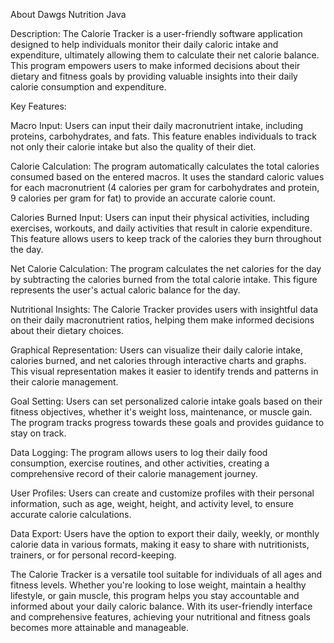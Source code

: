 About Dawgs Nutrition Java 

Description:
The Calorie Tracker is a user-friendly software application designed to help individuals monitor their daily caloric intake and expenditure, ultimately allowing them to calculate their net calorie balance. This program empowers users to make informed decisions about their dietary and fitness goals by providing valuable insights into their daily calorie consumption and expenditure.

Key Features:

Macro Input: Users can input their daily macronutrient intake, including proteins, carbohydrates, and fats. This feature enables individuals to track not only their calorie intake but also the quality of their diet.

Calorie Calculation: The program automatically calculates the total calories consumed based on the entered macros. It uses the standard caloric values for each macronutrient (4 calories per gram for carbohydrates and protein, 9 calories per gram for fat) to provide an accurate calorie count.

Calories Burned Input: Users can input their physical activities, including exercises, workouts, and daily activities that result in calorie expenditure. This feature allows users to keep track of the calories they burn throughout the day.

Net Calorie Calculation: The program calculates the net calories for the day by subtracting the calories burned from the total calorie intake. This figure represents the user's actual caloric balance for the day.

Nutritional Insights: The Calorie Tracker provides users with insightful data on their daily macronutrient ratios, helping them make informed decisions about their dietary choices.

Graphical Representation: Users can visualize their daily calorie intake, calories burned, and net calories through interactive charts and graphs. This visual representation makes it easier to identify trends and patterns in their calorie management.

Goal Setting: Users can set personalized calorie intake goals based on their fitness objectives, whether it's weight loss, maintenance, or muscle gain. The program tracks progress towards these goals and provides guidance to stay on track.

Data Logging: The program allows users to log their daily food consumption, exercise routines, and other activities, creating a comprehensive record of their calorie management journey.

User Profiles: Users can create and customize profiles with their personal information, such as age, weight, height, and activity level, to ensure accurate calorie calculations.

Data Export: Users have the option to export their daily, weekly, or monthly calorie data in various formats, making it easy to share with nutritionists, trainers, or for personal record-keeping.

The Calorie Tracker is a versatile tool suitable for individuals of all ages and fitness levels. Whether you're looking to lose weight, maintain a healthy lifestyle, or gain muscle, this program helps you stay accountable and informed about your daily caloric balance. With its user-friendly interface and comprehensive features, achieving your nutritional and fitness goals becomes more attainable and manageable.




